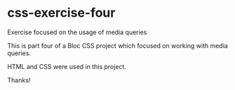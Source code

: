 # css-exercise-four
Exercise focused on the usage of media queries

This is part four of a Bloc CSS project which focused on working with media queries.

HTML and CSS were used in this project.  

Thanks!
